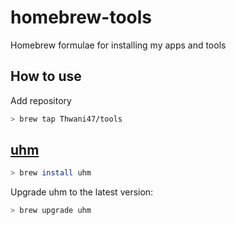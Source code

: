 # homebrew-tools

Homebrew formulae for installing my apps and tools

## How to use
Add repository
```bash
> brew tap Thwani47/tools
```
## [uhm](https://github.com/Thwani47/uhm)
```bash
> brew install uhm
```

Upgrade uhm to the latest version:
```bash
> brew upgrade uhm
```
